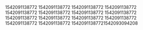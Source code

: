 1542091138772
1542091138772
1542091138772
1542091138772
1542091138772
1542091138772
1542091138772
1542091138772
1542091138772
1542091138772
1542091138772
1542091138772
1542091138772
1542091138772
15420911387721542093094208